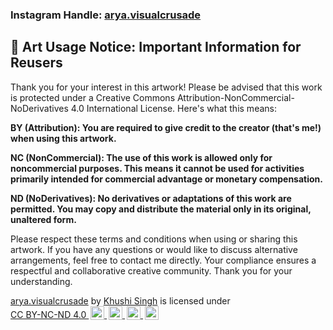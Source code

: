 ### Instagram Handle: <a href="https://www.instagram.com/arya.visualcrusade/">arya.visualcrusade</a>

## 🎨 Art Usage Notice: Important Information for Reusers

Thank you for your interest in this artwork! Please be advised that this work is protected under a Creative Commons Attribution-NonCommercial-NoDerivatives 4.0 International License. Here's what this means: <br>

**BY (Attribution): You are required to give credit to the creator (that's me!) when using this artwork.** <br>

**NC (NonCommercial): The use of this work is allowed only for noncommercial purposes. This means it cannot be used for activities primarily intended for commercial advantage or monetary compensation.** <br>

**ND (NoDerivatives): No derivatives or adaptations of this work are permitted. You may copy and distribute the material only in its original, unaltered form.** <br>

Please respect these terms and conditions when using or sharing this artwork. If you have any questions or would like to discuss alternative arrangements, feel free to contact me directly. Your compliance ensures a respectful and collaborative creative community. Thank you for your understanding.

<p xmlns:cc="http://creativecommons.org/ns#" xmlns:dct="http://purl.org/dc/terms/"><a property="dct:title" rel="cc:attributionURL"     
 href="https://www.instagram.com/arya.visualcrusade/">arya.visualcrusade</a> by <a rel="cc:attributionURL dct:creator" property="cc:attributionName" 
 href="https://www.instagram.com/arya.visualcrusade/">Khushi Singh</a> is licensed under <a href="http://creativecommons.org/licenses/by-nc-nd/4.0/?ref=chooser-v1" target="_blank" rel="license 
 noopener noreferrer" style="display:inline-block;">CC BY-NC-ND 4.0
   <img style="height:22px!important;margin-left:3px;vertical-align:text-bottom;" 
 src="https://mirrors.creativecommons.org/presskit/icons/cc.svg?ref=chooser-v1">
   <img style="height:22px!important;margin-left:3px;vertical-align:text-bottom;" 
 src="https://mirrors.creativecommons.org/presskit/icons/by.svg?ref=chooser-v1">
   <img style="height:22px!important;margin-left:3px;vertical-align:text-bottom;" 
 src="https://mirrors.creativecommons.org/presskit/icons/nc.svg?ref=chooser-v1">
   <img style="height:22px!important;margin-left:3px;vertical-align:text-bottom;" 
 src="https://mirrors.creativecommons.org/presskit/icons/nd.svg?ref=chooser-v1"></a>
</p>
